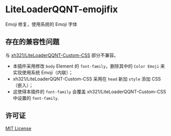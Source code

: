 # LiteLoaderQQNT-emojifix

Emoji 修复，使用系统的 Emoji 字体

## 存在的兼容性问题

与 [xh321/LiteLoaderQQNT-Custom-CSS](https://github.com/xh321/LiteLoaderQQNT-Custom-CSS) 部分不兼容。

- 本插件采用修改 `body` Element 的 `font-family`，删除其中的 `Color Emoji` 来实现使用系统 Emoji（内联）；
- xh321/LiteLoaderQQNT-Custom-CSS 采用在 `head` 新加 `style` 添加 CSS（嵌入）；
- 这使得本插件的 `font-family` 会覆盖 xh321/LiteLoaderQQNT-Custom-CSS 中设置的 `font-family`.

## 许可证

[MIT License](./LICENSE)

